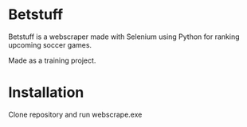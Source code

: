 # Betstuff

Betstuff is a webscraper made with Selenium using Python for ranking upcoming soccer games. 

Made as a training project.

# Installation

Clone repository and run webscrape.exe
